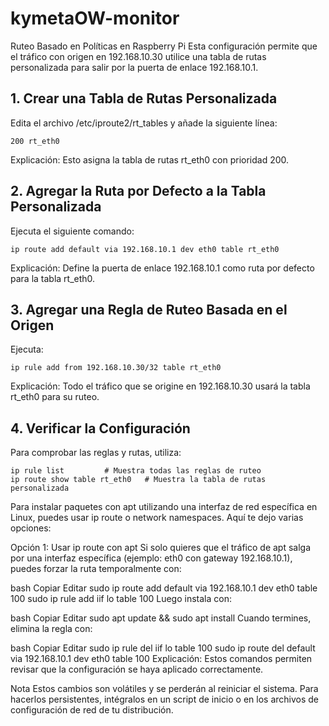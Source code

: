 # kymetaOW-monitor

Ruteo Basado en Políticas en Raspberry Pi
Esta configuración permite que el tráfico con origen en 192.168.10.30 utilice una tabla de rutas personalizada para salir por la puerta de enlace 192.168.10.1.

## 1. Crear una Tabla de Rutas Personalizada
Edita el archivo /etc/iproute2/rt_tables y añade la siguiente línea:

```
200 rt_eth0
```

Explicación: Esto asigna la tabla de rutas rt_eth0 con prioridad 200.

## 2. Agregar la Ruta por Defecto a la Tabla Personalizada
Ejecuta el siguiente comando:

```
ip route add default via 192.168.10.1 dev eth0 table rt_eth0
```

Explicación: Define la puerta de enlace 192.168.10.1 como ruta por defecto para la tabla rt_eth0.

## 3. Agregar una Regla de Ruteo Basada en el Origen
Ejecuta:

```
ip rule add from 192.168.10.30/32 table rt_eth0
```

Explicación: Todo el tráfico que se origine en 192.168.10.30 usará la tabla rt_eth0 para su ruteo.

## 4. Verificar la Configuración
Para comprobar las reglas y rutas, utiliza:

```
ip rule list         # Muestra todas las reglas de ruteo
ip route show table rt_eth0   # Muestra la tabla de rutas personalizada
```



Para instalar paquetes con apt utilizando una interfaz de red específica en Linux, puedes usar ip route o network namespaces. Aquí te dejo varias opciones:

Opción 1: Usar ip route con apt
Si solo quieres que el tráfico de apt salga por una interfaz específica (ejemplo: eth0 con gateway 192.168.10.1), puedes forzar la ruta temporalmente con:

bash
Copiar
Editar
sudo ip route add default via 192.168.10.1 dev eth0 table 100
sudo ip rule add iif lo table 100
Luego instala con:

bash
Copiar
Editar
sudo apt update && sudo apt install <paquete>
Cuando termines, elimina la regla con:

bash
Copiar
Editar
sudo ip rule del iif lo table 100
sudo ip route del default via 192.168.10.1 dev eth0 table 100
Explicación: Estos comandos permiten revisar que la configuración se haya aplicado correctamente.

Nota
Estos cambios son volátiles y se perderán al reiniciar el sistema. Para hacerlos persistentes, intégralos en un script de inicio o en los archivos de configuración de red de tu distribución.
